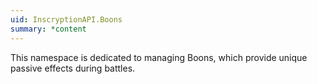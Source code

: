 ```yaml
---
uid: InscryptionAPI.Boons
summary: *content
---
```

This namespace is dedicated to managing Boons, which provide unique passive effects during battles.